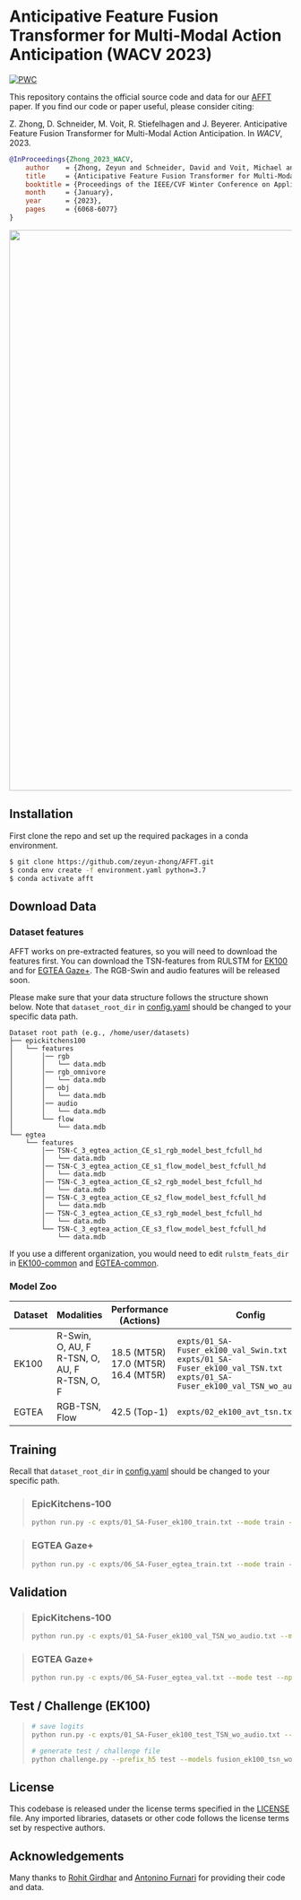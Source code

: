 # Anticipative Feature Fusion Transformer for Multi-Modal Action Anticipation (WACV 2023)
[![PWC](https://img.shields.io/endpoint.svg?url=https://paperswithcode.com/badge/anticipative-feature-fusion-transformer-for/action-anticipation-on-epic-kitchens-100)](https://paperswithcode.com/sota/action-anticipation-on-epic-kitchens-100?p=anticipative-feature-fusion-transformer-for) <br/>

This repository contains the official source code and data for 
our [AFFT](https://arxiv.org/abs/2210.12649) paper. 
If you find our code or paper useful, please consider citing:

Z. Zhong, D. Schneider, M. Voit, R. Stiefelhagen and J. Beyerer. 
Anticipative Feature Fusion Transformer for Multi-Modal Action Anticipation. 
In *WACV*, 2023.

```bibtex
@InProceedings{Zhong_2023_WACV,
    author    = {Zhong, Zeyun and Schneider, David and Voit, Michael and Stiefelhagen, Rainer and Beyerer, J\"urgen},
    title     = {Anticipative Feature Fusion Transformer for Multi-Modal Action Anticipation},
    booktitle = {Proceedings of the IEEE/CVF Winter Conference on Applications of Computer Vision (WACV)},
    month     = {January},
    year      = {2023},
    pages     = {6068-6077}
}
```

<div style="text-align:center">
<img src="fuser.png" alt="" width="1000"/>
</div>

## Installation
First clone the repo and set up the required packages in a conda environment.

```bash
$ git clone https://github.com/zeyun-zhong/AFFT.git
$ conda env create -f environment.yaml python=3.7
$ conda activate afft
```

## Download Data
### Dataset features

AFFT works on pre-extracted features, so you will need to download the features first. You can
download the TSN-features from RULSTM for [EK100](https://github.com/fpv-iplab/rulstm/blob/master/RULSTM/scripts/download_data_ek100_full.sh)
and for [EGTEA Gaze+](https://iplab.dmi.unict.it/sharing/rulstm/features/egtea.zip).
The RGB-Swin and audio features will be released soon.

Please make sure that your data structure follows the structure shown below. Note that 
`dataset_root_dir` in [config.yaml](conf/config.yaml) should be changed to your specific data path.

```
Dataset root path (e.g., /home/user/datasets)
├── epickitchens100
│   └── features
│       │── rgb
│       │   └── data.mdb
│       │── rgb_omnivore
│       │   └── data.mdb
│       │── obj
│       │   └── data.mdb
│       │── audio
│       │   └── data.mdb
│       └── flow
│           └── data.mdb
└── egtea
    └── features
        │── TSN-C_3_egtea_action_CE_s1_rgb_model_best_fcfull_hd
        │   └── data.mdb
        │── TSN-C_3_egtea_action_CE_s1_flow_model_best_fcfull_hd
        │   └── data.mdb
        │── TSN-C_3_egtea_action_CE_s2_rgb_model_best_fcfull_hd
        │   └── data.mdb
        │── TSN-C_3_egtea_action_CE_s2_flow_model_best_fcfull_hd
        │   └── data.mdb
        │── TSN-C_3_egtea_action_CE_s3_rgb_model_best_fcfull_hd
        │   └── data.mdb
        └── TSN-C_3_egtea_action_CE_s3_flow_model_best_fcfull_hd
            └── data.mdb
```

If you use a different organization, you would need to edit `rulstm_feats_dir` in [EK100-common](conf/dataset/epic_kitchens100/common.yaml)
and [EGTEA-common](conf/dataset/egtea/common.yaml).

### Model Zoo

| Dataset | Modalities                                               | Performance <br/> (Actions)                     | Config                                                                                                                                  | Model     |
|---------|:---------------------------------------------------------|-------------------------------------------------|-----------------------------------------------------------------------------------------------------------------------------------------|-----------|
| EK100   | R-Swin, O, AU, F <br/> R-TSN, O, AU, F <br/> R-TSN, O, F | 18.5 (MT5R) <br/> 17.0 (MT5R) <br/> 16.4 (MT5R) | `expts/01_SA-Fuser_ek100_val_Swin.txt` <br/> `expts/01_SA-Fuser_ek100_val_TSN.txt` <br/> `expts/01_SA-Fuser_ek100_val_TSN_wo_audio.txt` | [link](https://bwsyncandshare.kit.edu/s/C2xLnk3H8WXgMbW) <br/> [link](https://bwsyncandshare.kit.edu/s/M97peiEnjsW2Qji) <br/> [link](https://bwsyncandshare.kit.edu/s/gZgH8gFJd4MFegR) |
| EGTEA   | RGB-TSN, Flow                                            | 42.5 (Top-1)                                    | `expts/02_ek100_avt_tsn.txt`                                                                                                            | [link](https://bwsyncandshare.kit.edu/s/iXySQLxqZTdH4qB)  |


## Training
Recall that `dataset_root_dir` in [config.yaml](conf/config.yaml) should be changed to your specific path. 
>### EpicKitchens-100
> ```bash
> python run.py -c expts/01_SA-Fuser_ek100_train.txt --mode train --nproc_per_node 2
>```

>### EGTEA Gaze+
> ```bash
> python run.py -c expts/06_SA-Fuser_egtea_train.txt --mode train --nproc_per_node 2
>```

## Validation
>### EpicKitchens-100
> ```bash
> python run.py -c expts/01_SA-Fuser_ek100_val_TSN_wo_audio.txt --mode test --nproc_per_node 1
>```

>### EGTEA Gaze+
> ```bash
> python run.py -c expts/06_SA-Fuser_egtea_val.txt --mode test --nproc_per_node 1
>```

## Test / Challenge (EK100)
> ```bash
> # save logits
> python run.py -c expts/01_SA-Fuser_ek100_test_TSN_wo_audio.txt --mode test --nproc_per_node 1
> 
> # generate test / challenge file
> python challenge.py --prefix_h5 test --models fusion_ek100_tsn_wo_audio_4h_18s --weights 1.
>```


## License

This codebase is released under the license terms specified in the [LICENSE](LICENSE) file. Any imported libraries, datasets or other code follows the license terms set by respective authors.


## Acknowledgements

Many thanks to [Rohit Girdhar](https://github.com/facebookresearch/AVT) and [Antonino Furnari](https://github.com/fpv-iplab/rulstm) for providing their code and data.